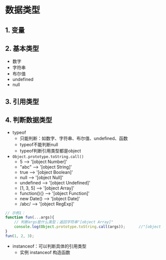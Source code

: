 # 数据类型
## 1. 变量
## 2. 基本类型
- 数字
- 字符串
- 布尔值
- undefined
- null
## 3. 引用类型
## 4. 判断数据类型
+ typeof
    - 只能判断：如数字、字符串、布尔值、undefined、函数
    - typeof不能判断null
    - typeof判断引用类型都是object
+ `Object.prototype.toString.call()`
    - 5 ——> '[object Number]'
    - "abc" ——> '[object String]'
    - true  ——>  '[object Boolean]'
    - null  ——>  '[object Null]'
    - undefined  ——>  '[object Undefined]'
    - [1, 3, 5]  ——>  '[object Array]'
    - function(){}  ——>  '[object Function]'
    - new Date()  ——>  '[object Date]'
    - /abc/  ——>  '[object RegExp]'
```js
// 示例1：
function fun(...args){
    // 判断args是什么类型；返回字符串"[object Array]"
    console.log(Object.prototype.toString.call(args));      //"[object Array]"
}
fun(1, 2, 3);
```
+ instanceof：可以判断具体的引用类型
    - 实例 instanceof 构造函数